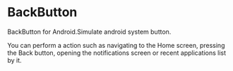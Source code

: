 # BackButton
BackButton for Android.Simulate android system button.

You can perform a action such as navigating to the Home screen, pressing the Back button, opening the notifications screen or recent applications list by it.
